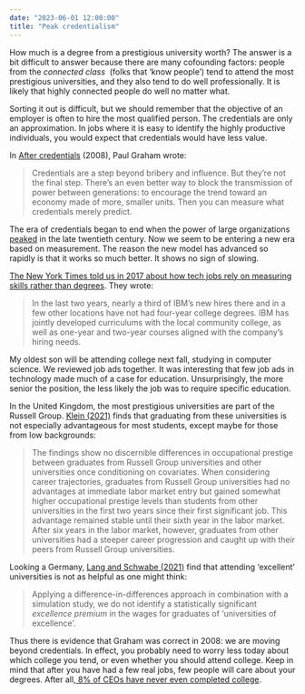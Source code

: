 ```yaml
---
date: "2023-06-01 12:00:00"
title: "Peak credentialism"
---
```




How much is a degree from a prestigious university worth? The answer is a bit difficult to answer because there are many cofounding factors: people from the <em>connected class</em>  (folks that &lsquo;know people&rsquo;) tend to attend the most prestigious universities, and they also tend to do well professionally. It is likely that highly connected people do well no matter what.

Sorting it out is difficult, but we should remember that the objective of an employer is often to hire the most qualified person. The credentials are only an approximation. In jobs where it is easy to identify the highly productive individuals, you would expect that credentials would have less value.

In [After credentials](http://www.paulgraham.com/credentials.html) (2008), Paul Graham wrote:

> Credentials are a step beyond bribery and influence. But they&rsquo;re not the final step. There&rsquo;s an even better way to block the transmission of power between generations: to encourage the trend toward an economy made of more, smaller units. Then you can measure what credentials merely predict.

The era of credentials began to end when the power of large organizations [peaked](http://www.paulgraham.com/highres.html) in the late twentieth century. Now we seem to be entering a new era based on measurement. The reason the new model has advanced so rapidly is that it works so much better. It shows no sign of slowing.


[The New York Times told us in 2017 about how tech jobs rely on measuring skills rather than degrees](https://www.nytimes.com/2017/06/28/technology/tech-jobs-skills-college-degree.html). They wrote:

> In the last two years, nearly a third of IBM’s new hires there and in a few other locations have not had four-year college degrees. IBM has jointly developed curriculums with the local community college, as well as one-year and two-year courses aligned with the company’s hiring needs.


My oldest son will be attending college next fall, studying in computer science. We reviewed job ads together. It was interesting that few job ads in technology made much of a case for education. Unsurprisingly, the more senior the position, the less likely the job was to require specific education.

In the United Kingdom, the most prestigious universities are part of the Russell Group. [Klein (2021)](https://www.sciencedirect.com/science/article/pii/S0276562421000056) finds that graduating from these universities is not especially advantageous for most students, except maybe for those from low backgrounds:

> The findings show no discernible differences in occupational prestige between graduates from Russell Group universities and other universities once conditioning on covariates. When considering career trajectories, graduates from Russell Group universities had no advantages at immediate labor market entry but gained somewhat higher occupational prestige levels than students from other universities in the first two years since their first significant job. This advantage remained stable until their sixth year in the labor market. After six years in the labor market, however, graduates from other universities had a steeper career progression and caught up with their peers from Russell Group universities.


Looking a Germany, [Lang and Schwabe (2021)](https://www.sciencedirect.com/science/article/pii/S0276562423000094?casa_token=sL8Pg6swBGMAAAAA:OinbWzYR2BuMsR279rNz9mvqV4rcMFxMHKogzQs6ab9MKkdKSc-canHK9I6yrkY77PPU6wA-EQ) find that attending &lsquo;excellent&rsquo; universities is not as helpful as one might think:

> Applying a difference-in-differences approach in combination with a simulation study, we do not identify a statistically significant <em>excellence premium</em> in the wages for graduates of ‘universities of excellence’.


Thus there is evidence that Graham was correct in 2008: we are moving beyond credentials. In effect, you probably need to worry less today about which college you tend, or even whether you should attend college. Keep in mind that after you have had a few real jobs, few people will care about your degrees. After all,[ 8% of CEOs have never even completed college](https://hbr.org/2018/02/how-ceos-without-college-degrees-got-to-the-top).

